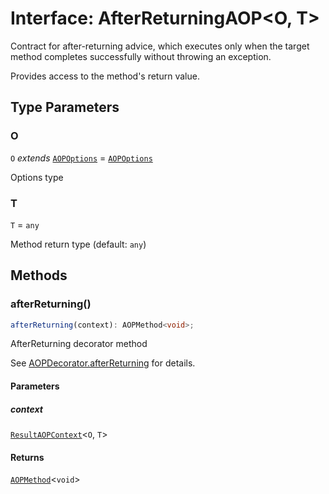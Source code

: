 # Interface: AfterReturningAOP\<O, T\>

Contract for after-returning advice, which executes only when
the target method completes successfully without throwing an exception.

Provides access to the method's return value.

## Type Parameters

### O

`O` *extends* [`AOPOptions`](AOPOptions.md) = [`AOPOptions`](AOPOptions.md)

Options type

### T

`T` = `any`

Method return type (default: `any`)

## Methods

### afterReturning()

```ts
afterReturning(context): AOPMethod<void>;
```

AfterReturning decorator method

See [AOPDecorator.afterReturning](../classes/AOPDecorator.md#afterreturning-2) for details.

#### Parameters

##### context

[`ResultAOPContext`](../type-aliases/ResultAOPContext.md)\<`O`, `T`\>

#### Returns

[`AOPMethod`](../type-aliases/AOPMethod.md)\<`void`\>

